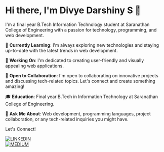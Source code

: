# Hi there, I'm Divye Darshiny S 👋

I'm a final year B.Tech Information Technology student at Saranathan College of Engineering with a passion for technology, programming, and web development.

🌱 **Currently Learning**: I'm always exploring new technologies and staying up-to-date with the latest trends in web development.

🔭 **Working On**: I'm dedicated to creating user-friendly and visually appealing web applications.

💼 **Open to Collaboration**: I'm open to collaborating on innovative projects and discussing tech-related topics. Let's connect and create something amazing!

🎓 **Education**: Final year B.Tech in Information Technology at Saranathan College of Engineering.

💬 **Ask Me About**: Web development, programming languages, project collaboration, or any tech-related inquiries you might have.

Let's Connect! 

[![LINKEDIN](https://img.shields.io/badge/LinkedIn-blue?style=flat-square&logo=linkedin)](https://www.linkedin.com/in/divyedarshiny/)    
[![MEDIUM](https://img.shields.io/badge/Medium-black?style=flat-square&logo=medium)](https://medium.com/@divyedarshiny)

